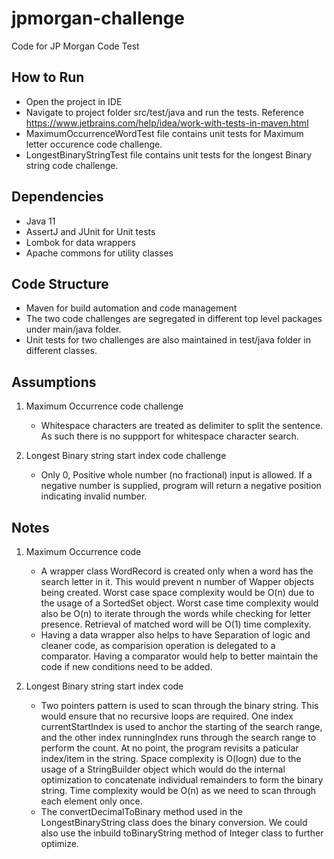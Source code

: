 # jpmorgan-challenge
Code for JP Morgan Code Test

## How to Run
  *  Open the project in IDE
  *  Navigate to project folder src/test/java and run the tests. Reference https://www.jetbrains.com/help/idea/work-with-tests-in-maven.html
  *  MaximumOccurrenceWordTest file contains unit tests for Maximum letter occurence code challenge.
  *  LongestBinaryStringTest file contains unit tests for the longest Binary string code challenge.

## Dependencies
  * Java 11
  * AssertJ and JUnit for Unit tests
  * Lombok for data wrappers
  * Apache commons for utility classes

## Code Structure
  * Maven for build automation and code management
  * The two code challenges are segregated in different top level packages under main/java folder.
  * Unit tests for two challenges are also maintained in test/java folder in different classes.

## Assumptions
1. Maximum Occurrence code challenge
   * Whitespace characters are treated as delimiter to split the sentence. As such there is no suppport for whitespace character search.
   
3. Longest Binary string start index code challenge
   * Only 0, Positive whole number (no fractional) input is allowed. If a negative number is supplied, program will return a negative position indicating invalid number.


## Notes
1. Maximum Occurrence code
   * A wrapper class WordRecord is created only when a word has the search letter in it. This would prevent n number of Wapper objects being created. Worst case space complexity would
     be O(n) due to the usage of a SortedSet object. Worst case time complexity would also be O(n) to iterate through the words while checking for letter presence. Retrieval of matched
     word will be O(1) time complexity.
   * Having a data wrapper also helps to have Separation of logic and cleaner code, as comparision operation is delegated to a comparator. Having a comparator would help to better
     maintain the code if new conditions need to be added.
     
2. Longest Binary string start index code
   * Two pointers pattern is used to scan through the binary string. This would ensure that no recursive loops are required. One index currentStartIndex is used to anchor the
     starting of the search range, and the other index runningIndex runs through the search range to perform the count. At no point, the program revisits a paticular index/item in the
     string. Space complexity is O(logn) due to the usage of a StringBuilder object which would do the internal optimization to concatenate individual remainders to form the binary
     string. Time complexity would be O(n) as we need to scan through each element only once.
   * The convertDecimalToBinary method used in the LongestBinaryString class does the binary conversion. We could also use the inbuild toBinaryString method of Integer class to further
     optimize.
